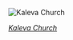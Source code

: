 
![Kaleva Church](https://upload.wikimedia.org/wikipedia/commons/thumb/d/d0/Kaleva_Church_4.jpg/600px-Kaleva_Church_4.jpg)

*[Kaleva Church](https://wikipedia.org/wiki/File:Kaleva_Church_4.jpg)*

